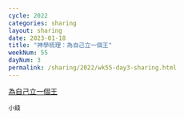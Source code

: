```yaml
---
cycle: 2022
categories: sharing
layout: sharing
date: 2023-01-18
title: "神學梳理：為自己立一個王"
weekNum: 55
dayNum: 3
permalink: /sharing/2022/wk55-day3-sharing.html
---
```


[為自己立一個王](https://eccseattle.github.io/media/sharing/2022/wk055/2023-01-18-bin.m4a)

`小錢`

